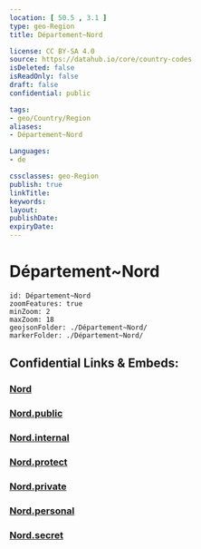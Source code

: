 ```yaml
---
location: [ 50.5 , 3.1 ] 
type: geo-Region
title: Département~Nord

license: CC BY-SA 4.0
source: https://datahub.io/core/country-codes
isDeleted: false
isReadOnly: false
draft: false
confidential: public

tags:
- geo/Country/Region
aliases:
- Département~Nord

Languages:
- de

cssclasses: geo-Region
publish: true
linkTitle: 
keywords: 
layout: 
publishDate: 
expiryDate: 
---
```


# Département~Nord

```leaflet
id: Département~Nord
zoomFeatures: true 
minZoom: 2 
maxZoom: 18
geojsonFolder: ./Département~Nord/
markerFolder: ./Département~Nord/
```


## Confidential Links & Embeds: 

### [Nord](/_Standards/Earth/Continent/Europe/Europe~West/France/regions~France/Hauts-de-France/departments~Hauts-de-France/Nord.md) 

### [Nord.public](/_public/Earth/Continent/Europe/Europe~West/France/regions~France/Hauts-de-France/departments~Hauts-de-France/Nord.public.md) 

### [Nord.internal](/_internal/Earth/Continent/Europe/Europe~West/France/regions~France/Hauts-de-France/departments~Hauts-de-France/Nord.internal.md) 

### [Nord.protect](/_protect/Earth/Continent/Europe/Europe~West/France/regions~France/Hauts-de-France/departments~Hauts-de-France/Nord.protect.md) 

### [Nord.private](/_private/Earth/Continent/Europe/Europe~West/France/regions~France/Hauts-de-France/departments~Hauts-de-France/Nord.private.md) 

### [Nord.personal](/_personal/Earth/Continent/Europe/Europe~West/France/regions~France/Hauts-de-France/departments~Hauts-de-France/Nord.personal.md) 

### [Nord.secret](/_secret/Earth/Continent/Europe/Europe~West/France/regions~France/Hauts-de-France/departments~Hauts-de-France/Nord.secret.md)

